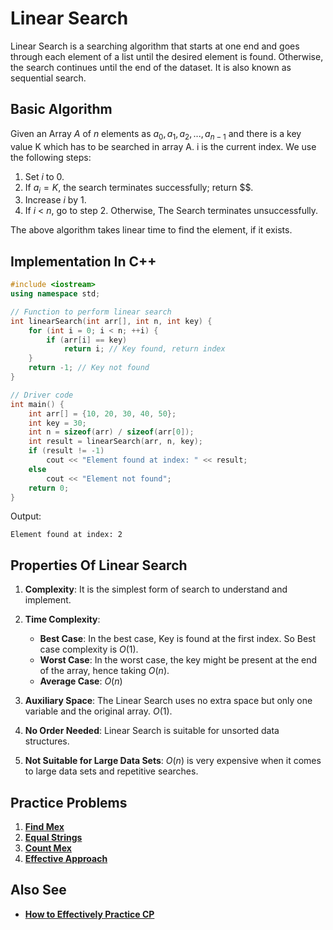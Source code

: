 # Linear Search

Linear Search is a searching algorithm that starts at one end and goes through each element of a list until the desired element is found. Otherwise, the search continues until the end of the dataset. It is also known as sequential search.

## Basic Algorithm

Given an Array $A$ of $n$ elements as $a_0, a_1, a_2, ..., a_{n-1}$ and there is a key value K which has to be searched in array A. i is the current index. We use the following steps:

1. Set $i$ to $0$.
2. If $a_i = K$, the search terminates successfully; return $$.
3. Increase $i$ by $1$.
4. If $i$ < $n$, go to step $2$. Otherwise, The Search terminates unsuccessfully.

The above algorithm takes linear time to find the element, if it exists.

## Implementation In C++

```cpp
#include <iostream>
using namespace std;

// Function to perform linear search
int linearSearch(int arr[], int n, int key) {
    for (int i = 0; i < n; ++i) {
        if (arr[i] == key)
            return i; // Key found, return index
    }
    return -1; // Key not found
}

// Driver code
int main() {
    int arr[] = {10, 20, 30, 40, 50};
    int key = 30;
    int n = sizeof(arr) / sizeof(arr[0]);
    int result = linearSearch(arr, n, key);
    if (result != -1)
        cout << "Element found at index: " << result;
    else
        cout << "Element not found";
    return 0;
}
```
Output:
```
Element found at index: 2
```

## Properties Of Linear Search

1. **Complexity**: It is the simplest form of search to understand and implement.

2. **Time Complexity**:
   - **Best Case**: In the best case, Key is found at the first index. So Best case complexity is $O(1)$.
   - **Worst Case**: In the worst case, the key might be present at the end of the array, hence taking $O(n)$.
   - **Average Case**: $O(n)$

3. **Auxiliary Space**: The Linear Search uses no extra space but only one variable and the original array. $O(1)$.

4. **No Order Needed**: Linear Search is suitable for unsorted data structures.

5. **Not Suitable for Large Data Sets**: $O(n)$ is very expensive when it comes to large data sets and repetitive searches.

## Practice Problems

1. **[Find Mex](https://www.hackerearth.com/practice/algorithms/searching/linear-search/practice-problems/algorithm/find-mex-62916c25/_)**
2. **[Equal Strings](https://www.hackerearth.com/practice/algorithms/searching/linear-search/practice-problems/algorithm/equal-strings-79789662-4dbd707c/)**
3. **[Count Mex](https://www.hackerearth.com/practice/algorithms/searching/linear-search/practice-problems/algorithm/count-mex-8dd2c00c/)**
4. **[Effective Approach](https://codeforces.com/problemset/problem/227/B)**

## Also See
- **[How to Effectively Practice CP](https://codeforces.com/blog/entry/116371)**